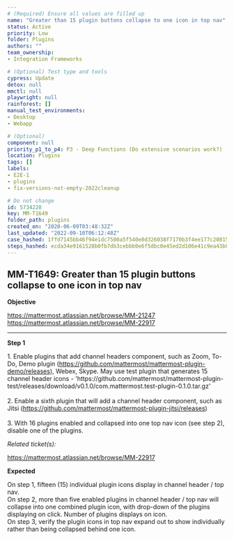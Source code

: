 ```yaml
---
# (Required) Ensure all values are filled up
name: "Greater than 15 plugin buttons collapse to one icon in top nav"
status: Active
priority: Low
folder: Plugins
authors: ""
team_ownership: 
- Integration Frameworks

# (Optional) Test type and tools
cypress: Update
detox: null
mmctl: null
playwright: null
rainforest: []
manual_test_environments: 
- Desktop
- Webapp

# (Optional)
component: null
priority_p1_to_p4: P3 - Deep Functions (Do extensive scenarios work?)
location: Plugins
tags: []
labels: 
- E2E-1
- plugins
- fix-versions-not-empty-2022cleanup

# Do not change
id: 5734228
key: MM-T1649
folder_path: plugins
created_on: "2020-06-09T03:48:32Z"
last_updated: "2022-09-10T06:12:48Z"
case_hashed: 1ffd7145bb46f94e1dc7500a5f540e8d326038f7170b3f4ee177c208158ef1cf2f3a11006a6b6296676e7d71d0c37e6d
steps_hashed: ecda34e9161528b0fb7db3cebbb0e6f5dbc0e45ed2d106e41c9ea43b07a48b7bd9953dfd794ddfbc2eff4995a3efb594
---
```


## MM-T1649: Greater than 15 plugin buttons collapse to one icon in top nav

**Objective**

<https://mattermost.atlassian.net/browse/MM-21247>\
<https://mattermost.atlassian.net/browse/MM-22917>

---

**Step 1**

1\. Enable plugins that add channel headers component, such as Zoom, To-Do, Demo plugin (<https://github.com/mattermost/mattermost-plugin-demo/releases>), Webex, Skype. May use test plugin that generates 15 channel header icons - 'https\://github.com/mattermost/mattermost-plugin-test/releases/download/v0.1.0/com.mattermost.test-plugin-0.1.0.tar.gz'\
\
2\. Enable a sixth plugin that will add a channel header component, such as Jitsi (<https://github.com/mattermost/mattermost-plugin-jitsi/releases>)\
\
3\. With 16 plugins enabled and collapsed into one top nav icon (see step 2), disable one of the plugins.

_Related ticket(s):_

<https://mattermost.atlassian.net/browse/MM-22917>

**Expected**

On step 1, fifteen (15) individual plugin icons display in channel header / top nav.\
On step 2, more than five enabled plugins in channel header / top nav will collapse into one combined plugin icon, with drop-down of the plugins displaying on click. Number of plugins displays on icon.\
On step 3, verify the plugin icons in top nav expand out to show individually rather than being collapsed behind one icon.
